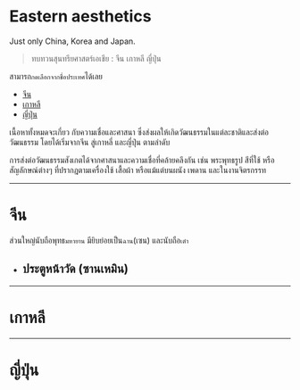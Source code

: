 # Eastern aesthetics
Just only China, Korea and Japan. 
> ทบทวนสุนทรียศาสตร์เอเชีย : จีน เกาหลี ญี่ปุ่น 

สามารถ`กดเลือกจากชื่อประเทศ`ได้เลย 

- [จีน](#จีน)
- [เกาหลี](#เกาหลี)
- [ญี่ปุ่น](#ญี่ปุ่น)

เนื้อหาทั้งหมดจะเกี่ยว กับความเชื่อและศาสนา ซึ่งส่งผลให้เกิดวัฒนธรรมในแต่ละชาติและส่งต่อวัฒนธรรม โดยได้เริ่มจากจีน สู่เกาหลี่ และญี่ปุ่น ตามลำดับ 

การส่งต่อวัฒนธรรมสังเกตได้จากศาสนาและความเชื่อที่คล้ายคลึงกัน เช่น พระพุทธรูป สีที่ใช้ หรือสัญลักษณ์ต่างๆ ที่ปรากฎตามเครื่องใช้ เสื้อผ้า หรือแม้แต่บนผนัง เพดาน และในงานจิตรกรรท

-----
# จีน
ส่วนใหญ่นับถือพุทธ`มหายาน` มียิบย่อยเป็น`ฉาน`(เซน) และนับถือ`เต๋า`
 - ประตูหน้าวัด (ซานเหมิน)
    - 

-----
# เกาหลี

-----
# ญี่ปุ่น
